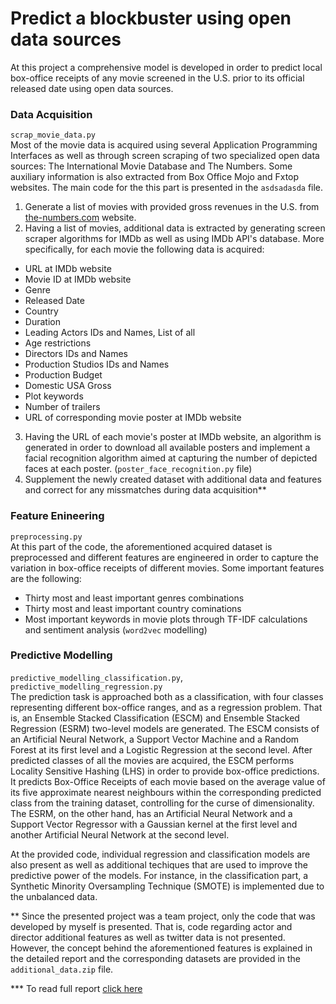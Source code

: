 # Predict a blockbuster using open data sources
At this project a comprehensive model is developed in order to predict local box-office receipts of any movie screened in the U.S. prior to its official released date using open data sources.

### Data Acquisition
`scrap_movie_data.py`  
Most of the movie data is acquired using several Application Programming Interfaces as well as through screen scraping of two specialized open data sources: The International Movie Database and The Numbers. Some auxiliary information is also extracted from Box Office Mojo and Fxtop websites. The main code for the this part is presented in the `asdsadasda` file. 
1. Generate a list of movies with provided gross revenues in the U.S. from [the-numbers.com](http://www.the-numbers.com/movies/letter) website.
2. Having a list of movies, additional data is extracted by generating screen scraper algorithms for IMDb as well as using IMDb API's database. More specifically, for each movie the following data is acquired:
- URL at IMDb website
- Movie ID at IMDb website
- Genre
- Released Date
- Country
- Duration
- Leading Actors IDs and Names, List of all 
- Age restrictions
- Directors IDs and Names
- Production Studios IDs and Names
- Production Budget  
- Domestic USA Gross
- Plot keywords
- Number of trailers
- URL of corresponding movie poster at IMDb website
3. Having the URL of each movie's poster at IMDb website, an algorithm is generated in order to download all available posters and implement a facial recognition algorithm aimed at capturing the number of depicted faces at each poster. (`poster_face_recognition.py` file)
4. Supplement the newly created dataset with additional data and features and correct for any missmatches during data acquisition**
### Feature Enineering
`preprocessing.py`  
 At this part of the code, the aforementioned acquired dataset is preprocessed and different features are engineered in order to capture the variation in box-office receipts of different movies. Some important features are the following:
 - Thirty most and least important genres combinations 
 - Thirty most and least important country cominations
 - Most important keywords in movie plots through TF-IDF calculations and sentiment analysis (`word2vec` modelling)

### Predictive Modelling
`predictive_modelling_classification.py`, `predictive_modelling_regression.py`  
The prediction task is approached both as a classification, with four classes representing different box-office ranges, and as a regression problem. That is, an Ensemble Stacked Classification (ESCM) and Ensemble Stacked Regression (ESRM) two-level models are generated. The ESCM consists of an Artificial Neural Network, a Support Vector Machine and a Random Forest at its first level and a Logistic Regression at the second level. After predicted classes of all the movies are acquired, the ESCM performs Locality Sensitive Hashing (LHS) in order to provide box-office predictions. It predicts Box-Office Receipts of each movie based on the average value of its five approximate nearest neighbours within the corresponding predicted class from the training dataset, controlling for the curse of dimensionality. The ESRM, on the other hand, has an Artificial Neural Network and a Support Vector Regressor with a Gaussian kernel at the first level and another Artificial Neural Network at the second level.

At the provided code, individual regression and classification models are also present as well as additional techiques that are used to improve the predictive power of the models. For instance, in the classification part, a Synthetic Minority Oversampling Technique (SMOTE) is implemented due to the unbalanced data. 


** Since the presented project was a team project, only the code that was developed by myself is presented. That is, code regarding actor and director additional features as well as twitter data is not presented. However, the concept behind the aforementioned features is explained in the detailed report and the corresponding datasets are provided in the `additional_data.zip` file.

*** To read full report [click here](http://www.andreasgeorgopoulos.com/predict-blockbuster/)
